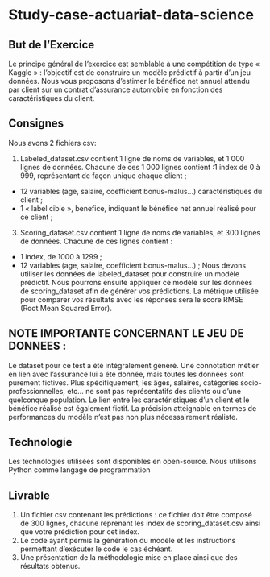 # Study-case-actuariat-data-science

## But de l’Exercice
Le principe général de l’exercice est semblable à une compétition de type « Kaggle » : l’objectif est de construire un modèle prédictif à partir d’un jeu données.
Nous vous proposons d’estimer le bénéfice net annuel attendu par client sur un contrat d’assurance automobile en fonction des caractéristiques du client.

## Consignes
Nous avons 2 fichiers csv:
1. Labeled_dataset.csv contient 1 ligne de noms de variables, et 1 000 lignes de données. Chacune de ces 1 000 lignes contient :1 index de 0 à 999, représentant de façon unique chaque client ;
  - 12 variables (age, salaire, coefficient bonus-malus…) caractéristiques du client ;
  - 1 « label cible », benefice, indiquant le bénéfice net annuel réalisé pour ce client ;
3. Scoring_dataset.csv contient 1 ligne de noms de variables, et 300 lignes de données. Chacune de ces lignes contient :
  - 1 index, de 1000 à 1299 ;
  - 12 variables (age, salaire, coefficient bonus-malus…) ;
Nous devons utiliser les données de labeled_dataset pour construire un modèle prédictif. Nous pourrons ensuite appliquer ce modèle sur les données de scoring_dataset afin de générer vos prédictions.
La métrique utilisée pour comparer vos résultats avec les réponses sera le score RMSE (Root Mean Squared Error).

## NOTE IMPORTANTE CONCERNANT LE JEU DE DONNEES :
Le dataset pour ce test a été intégralement généré. Une connotation métier en lien avec l’assurance lui a été donnée, mais toutes les données sont purement fictives.
Plus spécifiquement, les âges, salaires, catégories socio-professionnelles, etc… ne sont pas représentatifs des clients ou d’une quelconque population. Le lien entre les caractéristiques d’un client et le bénéfice réalisé est également fictif. La précision atteignable en termes de performances du modèle n’est pas non plus nécessairement réaliste.

## Technologie
Les technologies utilisées sont disponibles en open-source. Nous utilisons Python comme langage de programmation 

## Livrable
1. Un fichier csv contenant les prédictions : ce fichier doit être composé de 300 lignes, chacune reprenant les index de scoring_dataset.csv ainsi que votre prédiction pour cet index.
2. Le code ayant permis la génération du modèle et les instructions permettant d’exécuter le code le cas échéant.
3. Une présentation de la méthodologie mise en place ainsi que des résultats obtenus.
